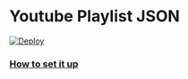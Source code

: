 # Youtube Playlist JSON

[![Deploy](https://www.herokucdn.com/deploy/button.svg)](https://heroku.com/deploy)

### [How to set it up](https://www.youtube.com/watch?v=mJ2mGgMqAeY "How to set it up")
